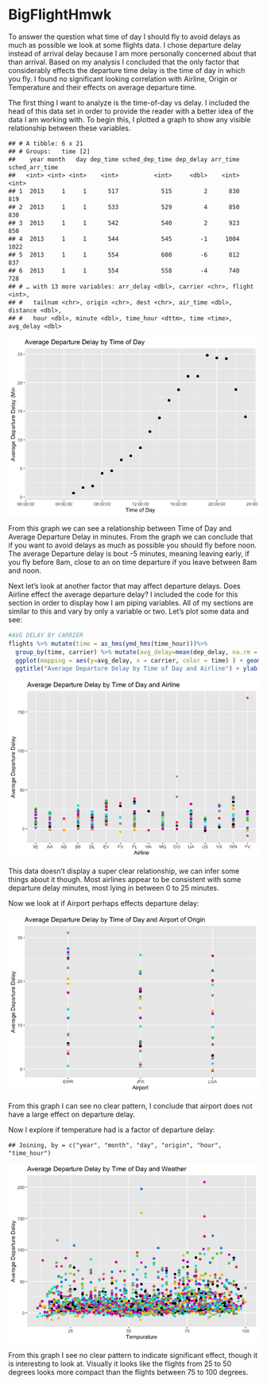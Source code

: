 BigFlightHmwk
================

To answer the question what time of day I should fly to avoid delays as
much as possible we look at some flights data. I chose departure delay
instead of arrival delay because I am more personally concerned about
that than arrival. Based on my analysis I concluded that the only factor
that considerably effects the departure time delay is the time of day in
which you fly. I found no significant looking correlation with Airline,
Origin or Temperature and their effects on average departure time.

The first thing I want to analyze is the time-of-day vs delay. I
included the head of this data set in order to provide the reader with a
better idea of the data I am working with. To begin this, I plotted a
graph to show any visible relationship between these variables.

    ## # A tibble: 6 x 21
    ## # Groups:   time [2]
    ##    year month   day dep_time sched_dep_time dep_delay arr_time sched_arr_time
    ##   <int> <int> <int>    <int>          <int>     <dbl>    <int>          <int>
    ## 1  2013     1     1      517            515         2      830            819
    ## 2  2013     1     1      533            529         4      850            830
    ## 3  2013     1     1      542            540         2      923            850
    ## 4  2013     1     1      544            545        -1     1004           1022
    ## 5  2013     1     1      554            600        -6      812            837
    ## 6  2013     1     1      554            558        -4      740            728
    ## # … with 13 more variables: arr_delay <dbl>, carrier <chr>, flight <int>,
    ## #   tailnum <chr>, origin <chr>, dest <chr>, air_time <dbl>, distance <dbl>,
    ## #   hour <dbl>, minute <dbl>, time_hour <dttm>, time <time>, avg_delay <dbl>

![](README_files/figure-gfm/unnamed-chunk-1-1.png)<!-- -->

From this graph we can see a relationship between Time of Day and
Average Departure Delay in minutes. From the graph we can conclude that
if you want to avoid delays as much as possible you should fly before
noon. The average Departure delay is bout -5 minutes, meaning leaving
early, if you fly before 8am, close to an on time departure if you leave
between 8am and noon.

Next let’s look at another factor that may affect departure delays. Does
Airline effect the average departure delay? I included the code for this
section in order to display how I am piping variables. All of my
sections are similar to this and vary by only a variable or two. Let’s
plot some data and see:

``` r
#AVG DELAY BY CARRIER
flights %>% mutate(time = as_hms(ymd_hms(time_hour)))%>%
  group_by(time, carrier) %>% mutate(avg_delay=mean(dep_delay, na.rm = T)) %>% 
  ggplot(mapping = aes(y=avg_delay, x = carrier, color = time) ) + geom_point() + 
  ggtitle("Average Departure Delay by Time of Day and Airline") + ylab("Average Departure Delay") + xlab("Airline")
```

![](README_files/figure-gfm/unnamed-chunk-2-1.png)<!-- -->

This data doesn’t display a super clear relationship, we can infer some
things about it though. Most airlines appear to be consistent with some
departure delay minutes, most lying in between 0 to 25 minutes.

Now we look at if Airport perhaps effects departure delay:

![](README_files/figure-gfm/unnamed-chunk-3-1.png)<!-- -->

From this graph I can see no clear pattern, I conclude that airport does
not have a large effect on departure delay.

Now I explore if temperature had is a factor of departure delay:

    ## Joining, by = c("year", "month", "day", "origin", "hour", "time_hour")

![](README_files/figure-gfm/unnamed-chunk-4-1.png)<!-- -->

From this graph I see no clear pattern to indicate significant effect,
though it is interesting to look at. Visually it looks like the flights
from 25 to 50 degrees looks more compact than the flights between 75 to
100 degrees.
